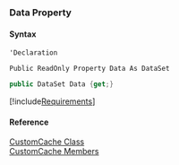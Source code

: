 ﻿### Data Property

#### Syntax

```vbnet
'Declaration

Public ReadOnly Property Data As DataSet
```

```csharp
public DataSet Data {get;}
```

[!include[Requirements](../partials/requirements.md)]

#### Reference

[CustomCache Class](fcSDK~FChoice.Foundation.CustomCache.md)  
[CustomCache Members](fcSDK~FChoice.Foundation.CustomCache_members.md)